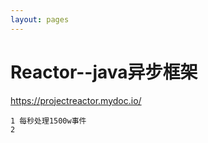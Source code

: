 ```yaml
---
layout: pages
---
```

# Reactor--java异步框架

https://projectreactor.mydoc.io/



```
1 每秒处理1500w事件
2 
```

